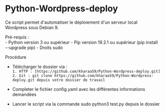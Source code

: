 # Python-Wordpress-deploy
Ce script permet d'automatiser le déploiement d'un serveur local Wordpress sous Debian 9.

Pré-requis :  
    - Python version 3 ou supérieur
    - Pip version 19.2.1 ou supérieur (pip install --upgrade pip)
    - Droits sudo

Procédure  
* Télécharger le dossier via :  
`1. HTTP : [https://github.com/kharaa59/Python-Wordpress-deploy.git]`  
`2. Git : git clone https://github.com/kharaa59/Python-Wordpress-deploy.git depuis votre dossier de travail`  
* Completer le fichier config.yaml avec les différentes informations demandées  

* Lancer le script via la commande sudo python3 test.py depuis le dossier


